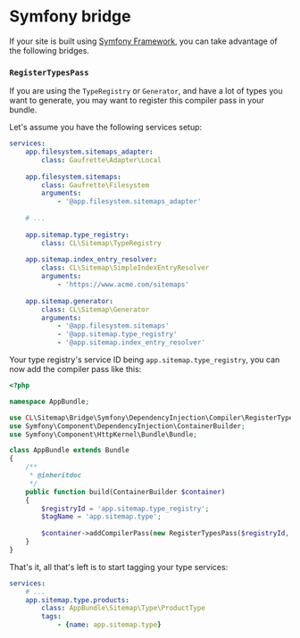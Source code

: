 # Symfony bridge

If your site is built using [Symfony Framework](https://symfony.com), you can take advantage
of the following bridges.

### `RegisterTypesPass`

If you are using the `TypeRegistry` or `Generator`, and have a lot of types 
you want to generate, you may want to register this compiler pass in your bundle.

Let's assume you have the following services setup:

```yaml
services:
    app.filesystem.sitemaps_adapter:
        class: Gaufrette\Adapter\Local
        
    app.filesystem.sitemaps:
        class: Gaufrette\Filesystem
        arguments:
            - '@app.filesystem.sitemaps_adapter'
        
    # ...
    
    app.sitemap.type_registry:
        class: CL\Sitemap\TypeRegistry
        
    app.sitemap.index_entry_resolver:
        class: CL\Sitemap\SimpleIndexEntryResolver
        arguments:
            - 'https://www.acme.com/sitemaps'
            
    app.sitemap.generator:
        class: CL\Sitemap\Generator
        arguments:
            - '@app.filesystem.sitemaps'
            - '@app.sitemap.type_registry'
            - '@app.sitemap.index_entry_resolver'
```

Your type registry's service ID being `app.sitemap.type_registry`, you can now add the compiler pass like this:

```php
<?php

namespace AppBundle;

use CL\Sitemap\Bridge\Symfony\DependencyInjection\Compiler\RegisterTypesPass;
use Symfony\Component\DependencyInjection\ContainerBuilder;
use Symfony\Component\HttpKernel\Bundle\Bundle;

class AppBundle extends Bundle
{
    /**
     * @inheritdoc
     */
    public function build(ContainerBuilder $container)
    {
        $registryId = 'app.sitemap.type_registry';
        $tagName = 'app.sitemap.type';
        
        $container->addCompilerPass(new RegisterTypesPass($registryId, $tagName));
    }
}
```

That's it, all that's left is to start tagging your type services:
```yaml
services:
    # ...
    app.sitemap.type.products:
        class: AppBundle\Sitemap\Type\ProductType
        tags:
            - {name: app.sitemap.type}
```
